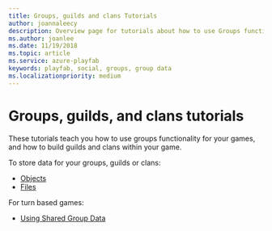 ```yaml
---
title: Groups, guilds and clans Tutorials
author: joannaleecy
description: Overview page for tutorials about how to use Groups functionality for your games and to build Guilds and Clans within your game.
ms.author: joanlee
ms.date: 11/19/2018
ms.topic: article
ms.service: azure-playfab
keywords: playfab, social, groups, group data
ms.localizationpriority: medium
---
```


# Groups, guilds, and clans tutorials

These tutorials teach you how to use groups functionality for your games, and how to build guilds and clans within your game.

To store data for your groups, guilds or clans:

- [Objects](../../data/entities/entity-objects.md)
- [Files](../../data/entities/entity-files.md)

For turn based games:

- [Using Shared Group Data](using-shared-group-data.md)
